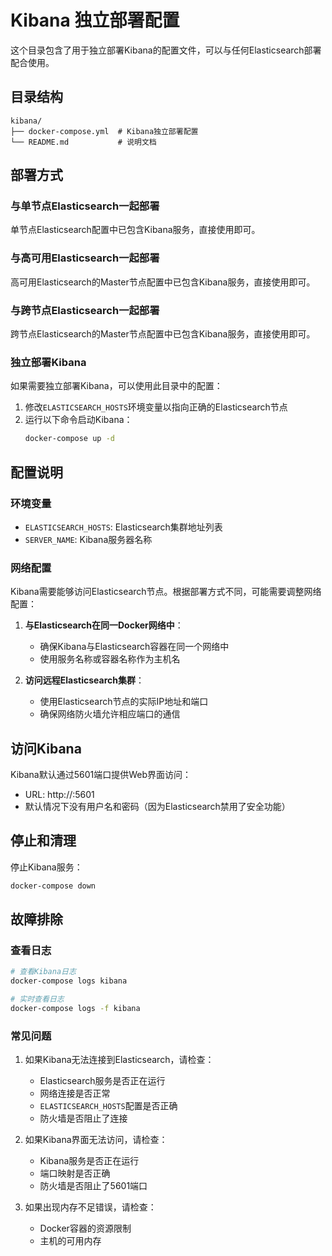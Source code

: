 # Kibana 独立部署配置

这个目录包含了用于独立部署Kibana的配置文件，可以与任何Elasticsearch部署配合使用。

## 目录结构

```
kibana/
├── docker-compose.yml  # Kibana独立部署配置
└── README.md           # 说明文档
```

## 部署方式

### 与单节点Elasticsearch一起部署
单节点Elasticsearch配置中已包含Kibana服务，直接使用即可。

### 与高可用Elasticsearch一起部署
高可用Elasticsearch的Master节点配置中已包含Kibana服务，直接使用即可。

### 与跨节点Elasticsearch一起部署
跨节点Elasticsearch的Master节点配置中已包含Kibana服务，直接使用即可。

### 独立部署Kibana
如果需要独立部署Kibana，可以使用此目录中的配置：

1. 修改`ELASTICSEARCH_HOSTS`环境变量以指向正确的Elasticsearch节点
2. 运行以下命令启动Kibana：
   ```bash
   docker-compose up -d
   ```

## 配置说明

### 环境变量

- `ELASTICSEARCH_HOSTS`: Elasticsearch集群地址列表
- `SERVER_NAME`: Kibana服务器名称

### 网络配置

Kibana需要能够访问Elasticsearch节点。根据部署方式不同，可能需要调整网络配置：

1. **与Elasticsearch在同一Docker网络中**：
   - 确保Kibana与Elasticsearch容器在同一个网络中
   - 使用服务名称或容器名称作为主机名

2. **访问远程Elasticsearch集群**：
   - 使用Elasticsearch节点的实际IP地址和端口
   - 确保网络防火墙允许相应端口的通信

## 访问Kibana

Kibana默认通过5601端口提供Web界面访问：

- URL: http://<kibana-host>:5601
- 默认情况下没有用户名和密码（因为Elasticsearch禁用了安全功能）

## 停止和清理

停止Kibana服务：
```bash
docker-compose down
```

## 故障排除

### 查看日志
```bash
# 查看Kibana日志
docker-compose logs kibana

# 实时查看日志
docker-compose logs -f kibana
```

### 常见问题

1. 如果Kibana无法连接到Elasticsearch，请检查：
   - Elasticsearch服务是否正在运行
   - 网络连接是否正常
   - `ELASTICSEARCH_HOSTS`配置是否正确
   - 防火墙是否阻止了连接

2. 如果Kibana界面无法访问，请检查：
   - Kibana服务是否正在运行
   - 端口映射是否正确
   - 防火墙是否阻止了5601端口

3. 如果出现内存不足错误，请检查：
   - Docker容器的资源限制
   - 主机的可用内存